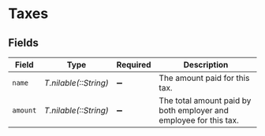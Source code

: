 # Taxes


## Fields

| Field                                                             | Type                                                              | Required                                                          | Description                                                       |
| ----------------------------------------------------------------- | ----------------------------------------------------------------- | ----------------------------------------------------------------- | ----------------------------------------------------------------- |
| `name`                                                            | *T.nilable(::String)*                                             | :heavy_minus_sign:                                                | The amount paid for this tax.                                     |
| `amount`                                                          | *T.nilable(::String)*                                             | :heavy_minus_sign:                                                | The total amount paid by both employer and employee for this tax. |